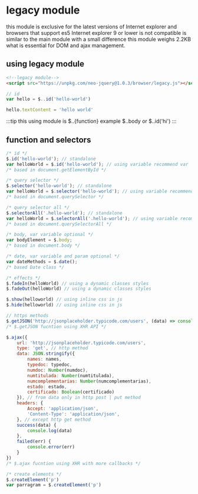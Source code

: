 # legacy module

this module is exclusive for the latest versions of Internet explorer and browsers that support es5 Internet explorer 9 or lower is not compatible is similar to the main module with a small difference this module weighs 2.2KB what is essential for DOM and ajax management.

## using legacy module

``` html
<!--legacy module-->
<script src="https://unpkg.com/neo-jquery@1.0.3/browser/legacy.js"></script>
```

``` js
// id
var hello = $..id('hello-world')

hello.textContent = 'hello world'
```

:::tip
this using module is $..{function} example $..body or $..id('hi')
:::

## function and selectors

``` js
/* id */
$.id('hello-world'); // standalone
var helloWorld = $.id('hello-world'); // using variable recommend var
/* based in document.getElementById */

/* query selector */
$.selector('hello-world'); // standalone
var helloWorld = $.selector('hello-world'); // using variable recommend var
/* based in document.querySelector */

/* query selector all */
$.selectorAll('.hello-world'); // standalone
var helloWorld = $.selectorAll('.hello-world'); // using variable recommend var
/* based in document.querySelectorAll */

/* body, var variable optional */
var bodyElement = $.body;
/* based in document.body */

/* date, var variable and param optional */
var dateMethods = $.date();
/* based Date class */

/* effects */
$.fadeIn(helloWorld) // using a dynamic classes styles
$.fadeOut(helloWorld) // using a dynamic classes styles

$.show(helloworld) // using inline css in js 
$.hide(helloworld) // using inline css in js 

// https methods
$.getJSON('http://jsonplaceholder.typicode.com/users', (data) => console.log(data))
/* $.getJSON fucntion using XHR API */

$.ajax({
    url: 'http://jsonplaceholder.typicode.com/users',
    type: 'get', // http method
    data: JSON.stringify({
        names: names,
        typedoc: typedoc,
        numdoc: Number(numdoc),
        numtitulada: Number(numtitulada),
        numcomplementarias: Number(numcomplementarias),
        estado: estado,
        certificado: Boolean(certificado)
    }), // from data only in http post | put method
    headers: {
        Accept: 'application/json',
        'Content-Type': 'application/json',
    }, // except http get method
    success(data) {
        console.log(data)
    },
    failed(err) {
        console.error(err)
    }
})
/* $.ajax fucntion using XHR with more callbacks */

/* create elements */
$.createElement('p')
var parragram = $.createElement('p')
```